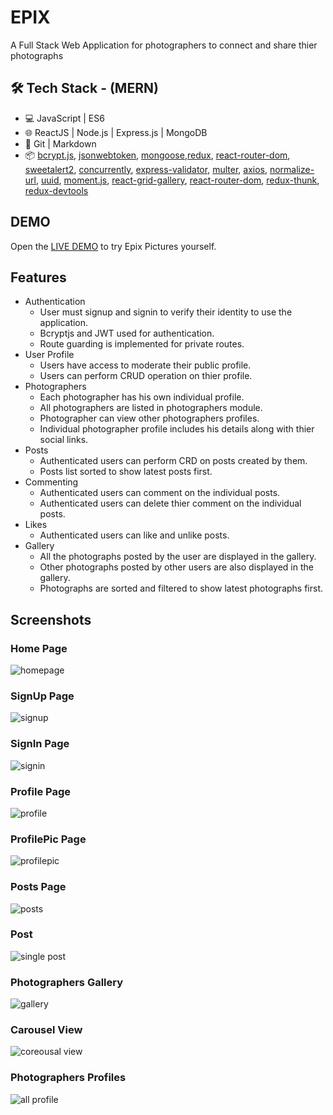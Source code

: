 # EPIX

A Full Stack Web Application for photographers to connect and share thier photographs

## 🛠 Tech Stack - (MERN)

* 💻 JavaScript | ES6
* 🌐 ReactJS | Node.js | Express.js | MongoDB
* 🔧 Git | Markdown
* 📦 [bcrypt.js](https://www.npmjs.com/package/bcryptjs), [jsonwebtoken](https://www.npmjs.com/package/jsonwebtoken), [mongoose](https://www.npmjs.com/package/mongoose),[redux](https://github.com/reduxjs/reduxredux), [react-router-dom](https://www.npmjs.com/package/react-router-dom), [sweetalert2](https://www.npmjs.com/package/sweetalert2), 
[concurrently](https://www.npmjs.com/package/concurrently), [express-validator](https://www.npmjs.com/package/express-validator),
[multer](https://www.npmjs.com/package/multer), [axios](https://www.npmjs.com/package/axios), [normalize-url](https://www.npmjs.com/package/normalize-url), [uuid](https://www.npmjs.com/package/uuid), [moment.js](https://www.npmjs.com/package/moment), [react-grid-gallery](https://www.npmjs.com/package/react-grid-gallery), [react-router-dom](https://www.npmjs.com/package/react-router-dom), [redux-thunk](https://www.npmjs.com/package/redux-thunk), [redux-devtools](https://www.npmjs.com/package/redux-devtools)


## DEMO

Open the [LIVE DEMO](https://epix-pictures.herokuapp.com/) to try Epix Pictures yourself.

## Features

* Authentication
    * User must signup and signin to verify their identity to use the application.
    * Bcryptjs and JWT used for authentication.
    * Route guarding is implemented for private routes.  
* User Profile 
  * Users have access to moderate their public profile.
  * Users can perform CRUD operation on thier profile.
* Photographers
   * Each photographer has his own individual profile.
   * All photographers are listed in photographers module.
   * Photographer can view other photographers profiles.
   * Individual photographer profile includes his details along with thier social links.
* Posts
  * Authenticated users can perform CRD on posts created by them. 
  * Posts list sorted to show latest posts first. 
* Commenting
  * Authenticated users can comment on the individual posts.
  * Authenticated users can delete thier comment on the individual posts.  
* Likes
  * Authenticated users can like and unlike posts.
* Gallery
  * All the photographs posted by the user are displayed in the gallery.
  * Other photographs posted by other users are also displayed in the gallery.
  * Photographs are sorted and filtered to show latest photographs first.
  
## Screenshots

### Home Page
![homepage](https://user-images.githubusercontent.com/13749053/95952792-61ee2b00-0e16-11eb-9679-406a85ead48f.png)

### SignUp Page
![signup](https://user-images.githubusercontent.com/13749053/95952824-6e728380-0e16-11eb-8547-9cbe707bfd09.png)

### SignIn Page
![signin](https://user-images.githubusercontent.com/13749053/95952819-6ca8c000-0e16-11eb-8b24-19b65bdf1f9f.png)

### Profile Page
![profile](https://user-images.githubusercontent.com/13749053/95952841-7500fb00-0e16-11eb-9559-ea9c6e2ae22c.png)

### ProfilePic Page
![profilepic](https://user-images.githubusercontent.com/13749053/95952849-79c5af00-0e16-11eb-892d-53831616616b.png)

### Posts Page
![posts](https://user-images.githubusercontent.com/13749053/95952860-81855380-0e16-11eb-9d7b-0209c1a28e28.png)

### Post
![single post](https://user-images.githubusercontent.com/13749053/95952864-84804400-0e16-11eb-960e-34d707a53ab5.png)

### Photographers Gallery
![gallery](https://user-images.githubusercontent.com/13749053/95952872-89dd8e80-0e16-11eb-8f8d-4246b86656ac.png)

### Carousel View
![coreousal view](https://user-images.githubusercontent.com/13749053/95952877-8c3fe880-0e16-11eb-8729-59515469a199.png)

### Photographers Profiles
![all profile](https://user-images.githubusercontent.com/13749053/95952882-8f3ad900-0e16-11eb-83ff-dcd8e9bc1ee6.png)
  
 

